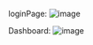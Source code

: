 
loginPage:
![image](https://github.com/user-attachments/assets/f0fb0fb0-4291-4374-8a5d-f8d762b4bc5f)


Dashboard:
![image](https://github.com/user-attachments/assets/f8e0fcd5-bc21-4405-8991-a3337bf28891)
